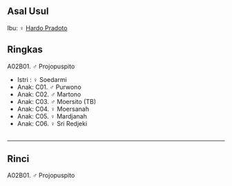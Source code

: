 ## Asal Usul

Ibu: ♀ [Hardo Pradoto][up] 

## Ringkas

A02B01. ♂ Projopuspito 
	<br/>

*	Istri : ♀ Soedarmi
	<br/>
*	Anak: C01. ♂ Purwono 
*	Anak: C02. ♂ Martono
*	Anak: C03. ♂ Moersito (TB)
*	Anak: C04. ♀ Moersanah
*	Anak: C05. ♀ Mardjanah
*	Anak: C06. ♀ Sri Redjeki
	<br/><br/>

-- -- --

## Rinci

A02B01. ♂ Projopuspito 
	<br/>

[up]: https://github.com/epsi-rns/gitodipuro/blob/master/tree/A02.md
